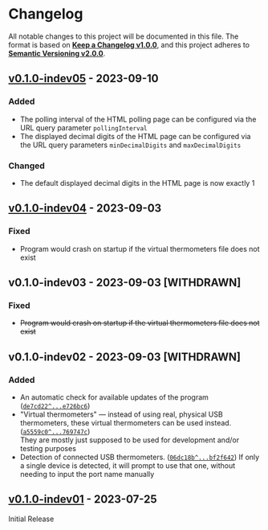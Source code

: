 <!--
  Copyright (c) 2023 Michael Federczuk
  SPDX-License-Identifier: CC-BY-SA-4.0
-->

<!-- markdownlint-disable no-duplicate-heading -->

# Changelog #

All notable changes to this project will be documented in this file.
The format is based on [**Keep a Changelog v1.0.0**](https://keepachangelog.com/en/1.0.0/),
and this project adheres to [**Semantic Versioning v2.0.0**](https://semver.org/spec/v2.0.0.html).

## [v0.1.0-indev05] - 2023-09-10 ##

[v0.1.0-indev05]: https://github.com/mfederczuk/usbtemp-server/releases/tag/v0.1.0-indev05

### Added ###

* The polling interval of the HTML polling page can be configured via the URL query parameter `pollingInterval`
* The displayed decimal digits of the HTML page can be configured via the URL query parameters `minDecimalDigits` and
  `maxDecimalDigits`

### Changed ###

* The default displayed decimal digits in the HTML page is now exactly 1

## [v0.1.0-indev04] - 2023-09-03 ##

[v0.1.0-indev04]: https://github.com/mfederczuk/usbtemp-server/releases/tag/v0.1.0-indev04

### Fixed ###

* Program would crash on startup if the virtual thermometers file does not exist

## v0.1.0-indev03 - 2023-09-03 [WITHDRAWN] ##

### Fixed ###

* ~~Program would crash on startup if the virtual thermometers file does not exist~~

## v0.1.0-indev02 - 2023-09-03 [WITHDRAWN] ##

### Added ###

* An automatic check for available updates of the program ([`de7cd22^...e726bc6`])
* "Virtual thermometers" — instead of using real, physical USB thermometers, these virtual thermometers can be used
  instead. ([`a5559c0^...769747c`])  
  They are mostly just supposed to be used for development and/or testing purposes
* Detection of connected USB thermometers. ([`06dc18b^...bf2f642`])
  If only a single device is detected, it will prompt to use that one, without needing to input the port name manually

[`de7cd22^...e726bc6`]: <https://github.com/mfederczuk/usbtemp-server/compare/de7cd2206cf4ba4c20d12c5551eb44eb72dc1d1c%5E...e726bc6f83f6dc9d70d6e961dfa0e0c88b0c78fa>
[`a5559c0^...769747c`]: <https://github.com/mfederczuk/usbtemp-server/compare/a5559c0f0263ead04211426f0c6581f6e07d7b0f%5E...769747cbea205aabd03c26416adff07ea5f85cfa>
[`06dc18b^...bf2f642`]: <https://github.com/mfederczuk/usbtemp-server/compare/06dc18b021441324169382b15f37dc6393b32a55%5E...bf2f642b95217fde9f90df237feceae6617edd2f>

## [v0.1.0-indev01] - 2023-07-25 ##

[v0.1.0-indev01]: https://github.com/mfederczuk/usbtemp-server/releases/tag/v0.1.0-indev01

Initial Release
